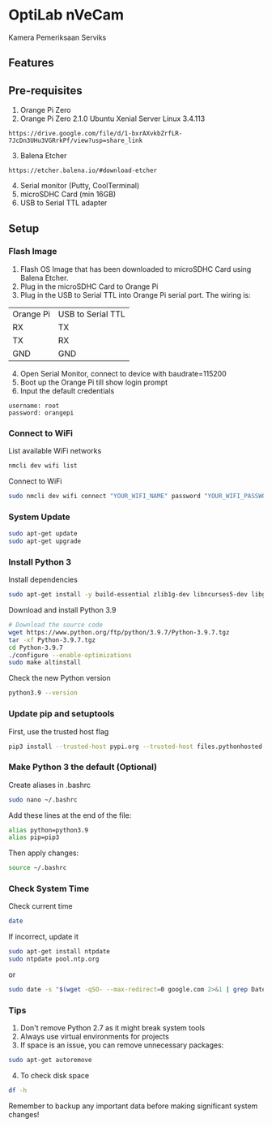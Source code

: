 # OptiLab nVeCam

Kamera Pemeriksaan Serviks

## Features

## Pre-requisites
1. Orange Pi Zero
2. Orange Pi Zero 2.1.0 Ubuntu Xenial Server Linux 3.4.113
```
https://drive.google.com/file/d/1-bxrAXvkbZrfLR-7JcDn3UHu3VGRrkPf/view?usp=share_link
```
3. Balena Etcher
```
https://etcher.balena.io/#download-etcher
```
4. Serial monitor (Putty, CoolTerminal)
5. microSDHC Card (min 16GB)
6. USB to Serial TTL adapter

## Setup
### Flash Image
1. Flash OS Image that has been downloaded to microSDHC Card using Balena Etcher.
2. Plug in the microSDHC Card to Orange Pi
3. Plug in the USB to Serial TTL into Orange Pi serial port. The wiring is:

<table>
  <tr>
    <td>Orange Pi</td>
    <td>USB to Serial TTL</td>
  </tr>
  <tr>
    <td>RX</td>
    <td>TX</td>
  </tr>
  <tr>
    <td>TX</td>
    <td>RX</td>
  </tr>
  <tr>
    <td>GND</td>
    <td>GND</td>
  </tr>
</table>

4. Open Serial Monitor, connect to device with baudrate=115200
5. Boot up the Orange Pi till show login prompt
6. Input the default credentials
```
username: root
password: orangepi
```


### Connect to WiFi
List available WiFi networks
```bash
nmcli dev wifi list
```

Connect to WiFi
```bash
sudo nmcli dev wifi connect "YOUR_WIFI_NAME" password "YOUR_WIFI_PASSWORD"
```

### System Update
```bash
sudo apt-get update
sudo apt-get upgrade
```

### Install Python 3
Install dependencies
```bash
sudo apt-get install -y build-essential zlib1g-dev libncurses5-dev libgdbm-dev libnss3-dev libssl-dev libreadline-dev libffi-dev
```

Download and install Python 3.9
```bash
# Download the source code
wget https://www.python.org/ftp/python/3.9.7/Python-3.9.7.tgz
tar -xf Python-3.9.7.tgz
cd Python-3.9.7
./configure --enable-optimizations
sudo make altinstall
```

Check the new Python version
```bash
python3.9 --version
```

### Update pip and setuptools
First, use the trusted host flag
```bash
pip3 install --trusted-host pypi.org --trusted-host files.pythonhosted.org -U pip setuptools
```

### Make Python 3 the default (Optional)
Create aliases in .bashrc
```bash
sudo nano ~/.bashrc
```

Add these lines at the end of the file:
```bash
alias python=python3.9
alias pip=pip3
```

Then apply changes:
```bash
source ~/.bashrc
```

### Check System Time
Check current time
```bash
date
```

If incorrect, update it
```bash
sudo apt-get install ntpdate
sudo ntpdate pool.ntp.org
```
or
```bash
sudo date -s "$(wget -qSO- --max-redirect=0 google.com 2>&1 | grep Date: | cut -d' ' -f5-8)Z"
```

### Tips
1. Don't remove Python 2.7 as it might break system tools
2. Always use virtual environments for projects
3. If space is an issue, you can remove unnecessary packages:
```bash
sudo apt-get autoremove
```
4. To check disk space
```bash
df -h
```
Remember to backup any important data before making significant system changes!
